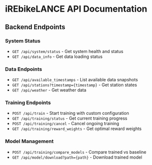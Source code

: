# iREbikeLANCE API Documentation

## Backend Endpoints

### System Status
- `GET /api/system/status` - Get system health and status
- `GET /api/data_info` - Get data loading status

### Data Endpoints  
- `GET /api/available_timestamps` - List available data snapshots
- `GET /api/stations?timestamp={timestamp}` - Get station states
- `GET /api/weather` - Get weather data

### Training Endpoints
- `POST /api/train` - Start training with custom configuration
- `GET /api/training/status` - Get current training progress
- `POST /api/training/cancel` - Cancel ongoing training
- `GET /api/training/reward_weights` - Get optimal reward weights

### Model Management
- `POST /api/training/compare_models` - Compare trained vs baseline
- `GET /api/model/download?path={path}` - Download trained model
